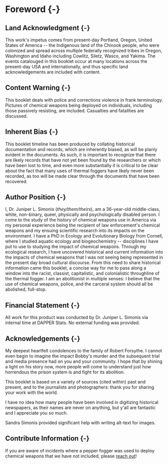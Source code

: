

# Foreword {-}

## Land Acknowledgment {-}

This work's impetus comes from present-day Portland, Oregon, United States of America -- the Indigenous land of the Chinook people, who were colonized and spread across multiple federally recognized tribes in Oregon, Washington and Idaho including Cowlitz, Siletz, Wasco, and Yakima.
The events catalouged in this booklet occur at many locations across the present-day USA and internationally, and thus specific land acknowledgements are included with content.

## Content Warning {-}

This booklet deals with police and corrections violence in frank terminology.
Pictures of chemical weapons being deployed on individuals, including those passively resisting, are included.
Casualties and fatalities are discussed.

## Inherent Bias {-}

This booklet timeline has been produced by collating historical documentation and records, which are inherently biased, as will be planly evident in the documents.
As such, it is important to recognize that there are likely records that have not yet been found by the researchers or which have been lost to time, and even more substantially it is critical to be clear about the fact that many uses of thermal foggers have likely never been recorded, as too will be made clear through the documents that have been recovered.

## Author Position {-}

I, Dr. Juniper L. Simonis (_they/them/theirs_), am a 36-year-old middle-class, white, non-binary, queer, physically and psychologically disabled person. 
I come to the study of the history of chemical weapons use in America via my personal experience being the recipient of law enforcement's chemical weapons and my ensuing scientific research into its impacts on the environment.
I have a PhD in Ecology and Evolutionary Biology from Cornell, where I studied aquatic ecology and biogeochemistry -- disciplines I have put to use to studying the impact of chemical weapons.
Through my ecological research, I have uncovered historical and current information into the impacts of chemical weapons that I was not seeing being represented in the present day broad cultural discourse.
From this need to share historical information came this booklet, a concise way for me to pass along a window into the racist, classist, capitalistic, and colonialistic throughline of the thermal fogger.
I am an abolitionist in multiple senses: I believe that the use of chemical weapons, police, and the carceral system should all be abolished, full-stop.

## Financial Statement {-}

All work for this product was conducted by Dr. Juniper L. Simonis via internal time at DAPPER Stats.
No external funding was provided.

## Acknowledgements {-}

My deepest heartfelt condolences to the family of Robert Forsythe.
I cannot even begin to imagine the impact Bobby's murder and the subsequent trial and media presence had on you and your community.
I hope that by shining a light on his story now, more people will come to understand just how horrendous the prison system is and fight for its abolition.

This booklet is based on a variety of sources (cited within) past and present, and to the journalists and photographers: thank you for sharing your work with the world. 

I have no idea how many people have been involved in digitizing historical newspapers, as their names are never on anything, but y'all are fantastic and I appreciate you so much.

Sandra Simonis provided significant help with writing alt-text for images.

## Contribute Information {-} 

If you are aware of incidents where a pepper fogger was used to deploy chemical weapons that we have not included, please [reach out](/contact/)!
